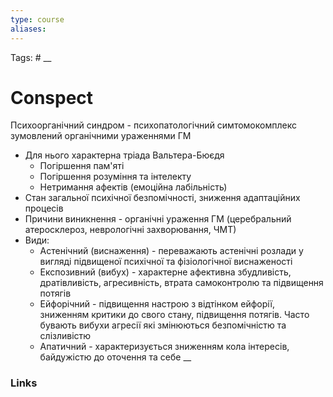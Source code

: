 ```yaml
---
type: course
aliases:
---
```

Tags: #
__
# Conspect

Психоорганічний синдром - психопатологічний симтомокомплекс зумовлений органічними ураженнями ГМ
- Для нього характерна тріада Вальтера-Бюєдя
	- Погіршення пам'яті
	- Погіршення розуміння та інтелекту
	- Нетримання афектів (емоційна лабільність)
- Стан загальної психічної безпомічності, зниження адаптаційних процесів
- Причини виникнення - органічні ураження ГМ (церебральний атеросклероз, неврологічні захворювання, ЧМТ)
- Види: 
	- Астенічний (виснаження) - переважають астенічні розлади у вигляді підвищеної психічної та фізіологічної виснаженості 
	- Експозивний (вибух) - характерне афективна збудливість, дратівливість, агресивність, втрата самоконтролю та підвищення потягів
	- Ейфорічний - підвищення настрою з відтінком ейфорії, зниженням критики до свого стану, підвищення потягів. Часто бувають вибухи агресії які змінюються безпомічністю та слізливістю
	- Апатичний - характеризується зниженням кола інтересів, байдужістю до оточення та себе
__
### Links
